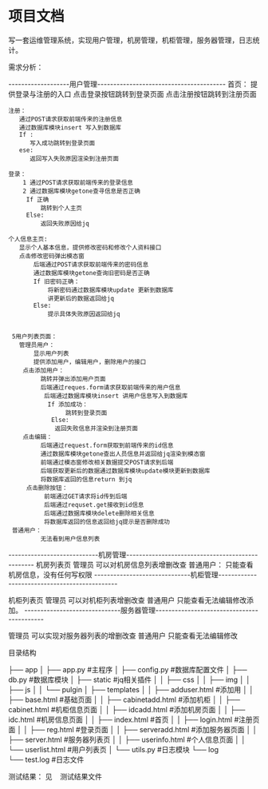 ﻿# 项目文档
写一套运维管理系统，实现用户管理，机房管理，机柜管理，服务器管理，日志统计。

 需求分析：
 
   
     
-------------------用户管理----------------------------------------
    首页：
        提供登录与注册的入口
        点击登录按钮跳转到登录页面
        点击注册按钮跳转到注册页面
        
    注册：
       通过POST请求获取前端传来的注册信息
       通过数据库模块insert 写入到数据库
       If :
          写入成功跳转到登录页面
       ese:
          返回写入失败原因渲染到注册页面
          
    登录：
        1 通过POST请求获取前端传来的登录信息
        2 通过数据库模块getone查寻信息是否正确
         If 正确
             跳转到个人主页
         Else:
             返回失败原因给jq
             
    个人信息主页:
       显示个人基本信息，提供修改密码和修改个人资料接口
       点击修改密码弹出模态窗
           后端通过POST请求获取前端传来的密码信息
           通过数据库模块getone查询旧密码是否正确
           If 旧密码正确：
               将新密码通过数据库模块update 更新到数据库
               讲更新后的数据返回给jq
           Else:
               提示具体失败原因返回给jq
               
               
     5用户列表页面：
       管理员用户：
           显示用户列表
           提供添加用户，编辑用户，删除用户的接口
        点击添加用户：
             跳转并弹出添加用户页面
             后端通过reques.form请求获取前端传来的用户信息
              后端通过数据库模块insert 讲用户信息写入到数据库
               If 添加成功：
                    跳转到登录页面
                Else:
                 返回失败信息并渲染到注册页面
        点击编辑：
             后端通过request.form获取到前端传来的id信息
             通过数据库模块getone查出人员信息并返回给jq渲染到模态窗
             前端通过模态窗修改相关数据提交POST请求到后端
             后端获取更新后的数据通过数据库模块update模块更新到数据库
             将数据库返回的信息return 到jq
         点击删除按钮：
              前端通过GET请求将id传到后端
              后端通过requset.get接收到id信息
              后端通过数据库模块delete删除相关信息	
              将数据库返回的信息返回给jq提示是否删除成功
     普通用户：
             无法看到用户信息列表
 ----------------------------机房管理-------------------------------------------------
        机房列表页
             管理员
                可以对机房信息列表增删改查
             普通用户：
               只能查看机房信息，没有任何写权限
------------------------------机柜管理----------------------------------------------

机柜列表页
    管理员
       可以对机柜列表增删改查
    普通用户
       只能查看无法编辑修改添加。
------------------------------服务器管理-------------------------------------------

  管理员
     可以实现对服务器列表的增删改查
  普通用户
     只能查看无法编辑修改

目录结构

├── app
│   ├── app.py   #主程序
│   ├── config.py  #数据库配置文件
│   ├── db.py    #数据库模块
│   ├── static    #jq相关插件
│   │   ├── css
│   │   ├── img
│   │   ├── js
│   │   └── pulgin
│   ├── templates
│   │   ├── adduser.html  #添加用
│   │   ├── base.html     #基础页面
│   │   ├── cabinetadd.html #添加机柜
│   │   ├── cabinet.html   #机柜信息页面
│   │   ├── idcadd.html    #添加机房页面
│   │   ├── idc.html       #机房信息页面
│   │   ├── index.html     #首页
│   │   ├── login.html      #注册页面
│   │   ├── reg.html       #登录页面
│   │   ├── serveradd.html  #添加服务器页面
│   │   ├── server.html     #服务器列表页
│   │   ├── userinfo.html    #个人信息页面
│   │   └── userlist.html     #用户列表页
│   └── utils.py             #日志模块
└── log             
└── test.log             #日志文件

测试结果：
见
    测试结果文件
